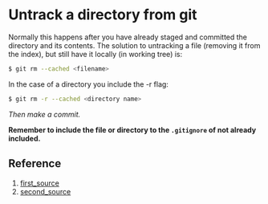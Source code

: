 # Untrack a directory from git

Normally this happens after you have already staged and committed the directory and its contents. The solution to untracking a file (removing it from the index), but still have it locally (in working tree) is:

```bash
$ git rm --cached <filename>
```

In the case of a directory you include the -r flag:

```bash 
$ git rm -r --cached <directory name>
```

*Then make a commit.*

**Remember to include the file or directory to the `.gitignore` of not already included.**

## Reference

1. [first_source](http://stackoverflow.com/questions/15027873/untrack-and-stop-tracking-files-in-git)
2. [second_source](http://stackoverflow.com/questions/22924633/gitignore-is-not-ignoring-directories)
